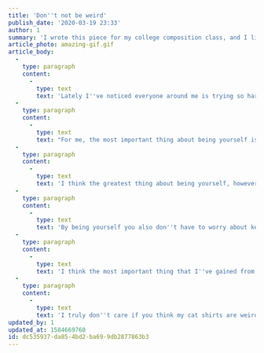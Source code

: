 ```yaml
---
title: 'Don''t not be weird'
publish_date: '2020-03-19 23:33'
author: 1
summary: 'I wrote this piece for my college composition class, and I liked how it turned out, so I thought I''d share.'
article_photo: amazing-gif.gif
article_body:
  -
    type: paragraph
    content:
      -
        type: text
        text: 'Lately I''ve noticed everyone around me is trying so hard to fit in and it seems that nobody around me is being themselves, and they’re trying so hard to be someone they’re not. They focus their energy on trying to be someone that other people will like and accept, and aren’t focusing on being themselves. By being unique and being your true, bona fide self, you have the opportunity to stand out and shine above the lackluster people in this drab world. If you can get past that innate desire to blend in with everyone else around you, you can open up a whole new world for yourself. For me personally, I like programming computers and building cool stuff. I''m a big ass nerd and I''m super proud of that, and I would do absolutely nothing in this world to change that.'
  -
    type: paragraph
    content:
      -
        type: text
        text: "For me, the most important thing about being yourself is that you have the chance to make the best friends in your life. For me personally, by expressing myself and doing the things I love, I've had the chance to meet so many cool people who are passionate about the same things as me. One community I'm so grateful for is the Laravel developer community. I've met so many cool developers and so many like minded people, it's awesome. I've met a lot of kids my age in this community who are building amazing things.\_By meeting new people, you also open up more opportunities to express your creative ideas, get feedback, and improve yourself."
  -
    type: paragraph
    content:
      -
        type: text
        text: 'I think the greatest thing about being yourself, however, is that you never have to worry about anything really. When you follow the crowd, and you conform to social norms, you put on a facade to fit in and feel validated by the people around. However, if someone doesn''t like you for you, or they think you''re weird, you simply need to forget about them and move on with your life. If someone isn''t supporting you and encouraging you to be your greatest possible self, they shouldn''t be part of your life. People who judge you are just holding you back and preventing you from being you! You should move on and break free from the chains that these types of people hold you down with. Clearly, they haven''t found themselves and they certainly aren''t going to help you find yourself.'
  -
    type: paragraph
    content:
      -
        type: text
        text: 'By being yourself you also don''t have to worry about keeping up with the latest trends and fads, just so you can fit in with everyone else. This was really hard for me as a kid to overcome. Growing up, I had a dad who knew good music and shared that music with me. In middle school I loved groups like The Smiths, The Doors, Genesis, The Bee Gees, and many more amazing artists. My point being, I had a very different music taste than the kids around me. I would go to school dances and I''d have no idea what the music was that they were playing. I felt like I couldn''t sing along or dance to it because I didn''t know it all that well. I felt out of place, and I hated it. This feeling lasted a while for me as a kid; until I realized I could just request the songs I liked.'
  -
    type: paragraph
    content:
      -
        type: text
        text: 'I think the most important thing that I''ve gained from being my truest self is a tremendous increase in confidence. I truly don’t care what people think of me because I''m being me, and nobody is going to change that. I wear the clothes I want (mainly Hawaiian shirts with cats on them), I listen to the music I want to listen to, I make my own decisions, and never listen to what people have to say about me because their opinions do not matter to me in the slightest. By being your unique self, people will actually remember you for you, and you won''t just be another face out of the many 7.7 billion other faces in the world that everyone does forget about. '
  -
    type: paragraph
    content:
      -
        type: text
        text: 'I truly don''t care if you think my cat shirts are weird, I like cats and I like them on my shirts, and that''s all that matters.'
updated_by: 1
updated_at: 1584669760
id: dc535937-da85-4bd2-ba69-9db2877863b3
---
```

